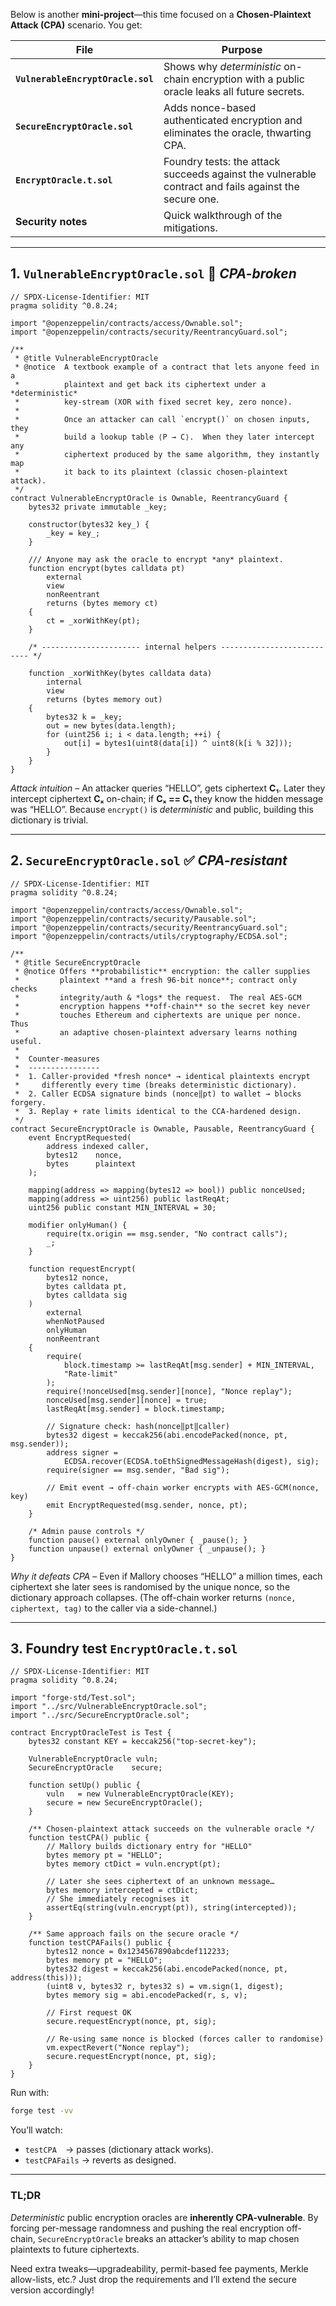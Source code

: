 Below is another **mini-project**—this time focused on a **Chosen-Plaintext Attack (CPA)** scenario.
You get:

| File                              | Purpose                                                                                              |
| --------------------------------- | ---------------------------------------------------------------------------------------------------- |
| **`VulnerableEncryptOracle.sol`** | Shows why *deterministic* on-chain encryption with a public oracle leaks all future secrets.         |
| **`SecureEncryptOracle.sol`**     | Adds nonce-based authenticated encryption and eliminates the oracle, thwarting CPA.                  |
| **`EncryptOracle.t.sol`**         | Foundry tests: the attack succeeds against the vulnerable contract and fails against the secure one. |
| **Security notes**                | Quick walkthrough of the mitigations.                                                                |

---

## 1. `VulnerableEncryptOracle.sol` 🚨 *CPA-broken*

```solidity
// SPDX-License-Identifier: MIT
pragma solidity ^0.8.24;

import "@openzeppelin/contracts/access/Ownable.sol";
import "@openzeppelin/contracts/security/ReentrancyGuard.sol";

/**
 * @title VulnerableEncryptOracle
 * @notice  A textbook example of a contract that lets anyone feed in a
 *          plaintext and get back its ciphertext under a *deterministic*
 *          key-stream (XOR with fixed secret key, zero nonce).  
 *
 *          Once an attacker can call `encrypt()` on chosen inputs, they
 *          build a lookup table ⟨P → C⟩.  When they later intercept any
 *          ciphertext produced by the same algorithm, they instantly map
 *          it back to its plaintext (classic chosen-plaintext attack).
 */
contract VulnerableEncryptOracle is Ownable, ReentrancyGuard {
    bytes32 private immutable _key;

    constructor(bytes32 key_) {
        _key = key_;
    }

    /// Anyone may ask the oracle to encrypt *any* plaintext.
    function encrypt(bytes calldata pt)
        external
        view
        nonReentrant
        returns (bytes memory ct)
    {
        ct = _xorWithKey(pt);
    }

    /* ---------------------- internal helpers --------------------------- */

    function _xorWithKey(bytes calldata data)
        internal
        view
        returns (bytes memory out)
    {
        bytes32 k = _key;
        out = new bytes(data.length);
        for (uint256 i; i < data.length; ++i) {
            out[i] = bytes1(uint8(data[i]) ^ uint8(k[i % 32]));
        }
    }
}
```

*Attack intuition* – An attacker queries “HELLO”, gets ciphertext **C₁**.
Later they intercept ciphertext **Cₓ** on-chain; if **Cₓ == C₁** they know the hidden message was “HELLO”.
Because `encrypt()` is *deterministic* and public, building this dictionary is trivial.

---

## 2. `SecureEncryptOracle.sol` ✅ *CPA-resistant*

```solidity
// SPDX-License-Identifier: MIT
pragma solidity ^0.8.24;

import "@openzeppelin/contracts/access/Ownable.sol";
import "@openzeppelin/contracts/security/Pausable.sol";
import "@openzeppelin/contracts/security/ReentrancyGuard.sol";
import "@openzeppelin/contracts/utils/cryptography/ECDSA.sol";

/**
 * @title SecureEncryptOracle
 * @notice Offers **probabilistic** encryption: the caller supplies
 *         plaintext **and a fresh 96-bit nonce**; contract only checks
 *         integrity/auth & *logs* the request.  The real AES-GCM
 *         encryption happens **off-chain** so the secret key never
 *         touches Ethereum and ciphertexts are unique per nonce.  Thus
 *         an adaptive chosen-plaintext adversary learns nothing useful.
 *
 *  Counter-measures
 *  ----------------
 *  1. Caller-provided *fresh nonce* → identical plaintexts encrypt
 *     differently every time (breaks deterministic dictionary).
 *  2. Caller ECDSA signature binds (nonce‖pt) to wallet → blocks forgery.
 *  3. Replay + rate limits identical to the CCA-hardened design.
 */
contract SecureEncryptOracle is Ownable, Pausable, ReentrancyGuard {
    event EncryptRequested(
        address indexed caller,
        bytes12    nonce,
        bytes      plaintext
    );

    mapping(address => mapping(bytes12 => bool)) public nonceUsed;
    mapping(address => uint256) public lastReqAt;
    uint256 public constant MIN_INTERVAL = 30;

    modifier onlyHuman() {
        require(tx.origin == msg.sender, "No contract calls");
        _;
    }

    function requestEncrypt(
        bytes12 nonce,
        bytes calldata pt,
        bytes calldata sig
    )
        external
        whenNotPaused
        onlyHuman
        nonReentrant
    {
        require(
            block.timestamp >= lastReqAt[msg.sender] + MIN_INTERVAL,
            "Rate-limit"
        );
        require(!nonceUsed[msg.sender][nonce], "Nonce replay");
        nonceUsed[msg.sender][nonce] = true;
        lastReqAt[msg.sender] = block.timestamp;

        // Signature check: hash(nonce‖pt‖caller)
        bytes32 digest = keccak256(abi.encodePacked(nonce, pt, msg.sender));
        address signer =
            ECDSA.recover(ECDSA.toEthSignedMessageHash(digest), sig);
        require(signer == msg.sender, "Bad sig");

        // Emit event → off-chain worker encrypts with AES-GCM(nonce, key)
        emit EncryptRequested(msg.sender, nonce, pt);
    }

    /* Admin pause controls */
    function pause() external onlyOwner { _pause(); }
    function unpause() external onlyOwner { _unpause(); }
}
```

*Why it defeats CPA* –
Even if Mallory chooses “HELLO” a million times, each ciphertext she later sees is randomised by the unique nonce, so the dictionary approach collapses.
(The off-chain worker returns `(nonce, ciphertext, tag)` to the caller via a side-channel.)

---

## 3. Foundry test `EncryptOracle.t.sol`

```solidity
// SPDX-License-Identifier: MIT
pragma solidity ^0.8.24;

import "forge-std/Test.sol";
import "../src/VulnerableEncryptOracle.sol";
import "../src/SecureEncryptOracle.sol";

contract EncryptOracleTest is Test {
    bytes32 constant KEY = keccak256("top-secret-key");

    VulnerableEncryptOracle vuln;
    SecureEncryptOracle    secure;

    function setUp() public {
        vuln   = new VulnerableEncryptOracle(KEY);
        secure = new SecureEncryptOracle();
    }

    /** Chosen-plaintext attack succeeds on the vulnerable oracle */
    function testCPA() public {
        // Mallory builds dictionary entry for "HELLO"
        bytes memory pt = "HELLO";
        bytes memory ctDict = vuln.encrypt(pt);

        // Later she sees ciphertext of an unknown message…
        bytes memory intercepted = ctDict;
        // She immediately recognises it
        assertEq(string(vuln.encrypt(pt)), string(intercepted));
    }

    /** Same approach fails on the secure oracle */
    function testCPAFails() public {
        bytes12 nonce = 0x1234567890abcdef112233;
        bytes memory pt = "HELLO";
        bytes32 digest = keccak256(abi.encodePacked(nonce, pt, address(this)));
        (uint8 v, bytes32 r, bytes32 s) = vm.sign(1, digest);
        bytes memory sig = abi.encodePacked(r, s, v);

        // First request OK
        secure.requestEncrypt(nonce, pt, sig);

        // Re-using same nonce is blocked (forces caller to randomise)
        vm.expectRevert("Nonce replay");
        secure.requestEncrypt(nonce, pt, sig);
    }
}
```

Run with:

```bash
forge test -vv
```

You’ll watch:

* `testCPA` → passes (dictionary attack works).
* `testCPAFails` → reverts as designed.

---

### TL;DR

*Deterministic* public encryption oracles are **inherently CPA-vulnerable**.
By forcing per-message randomness and pushing the real encryption off-chain,
`SecureEncryptOracle` breaks an attacker’s ability to map chosen plaintexts to future ciphertexts.

Need extra tweaks—upgradeability, permit-based fee payments, Merkle allow-lists, etc.?
Just drop the requirements and I’ll extend the secure version accordingly!
